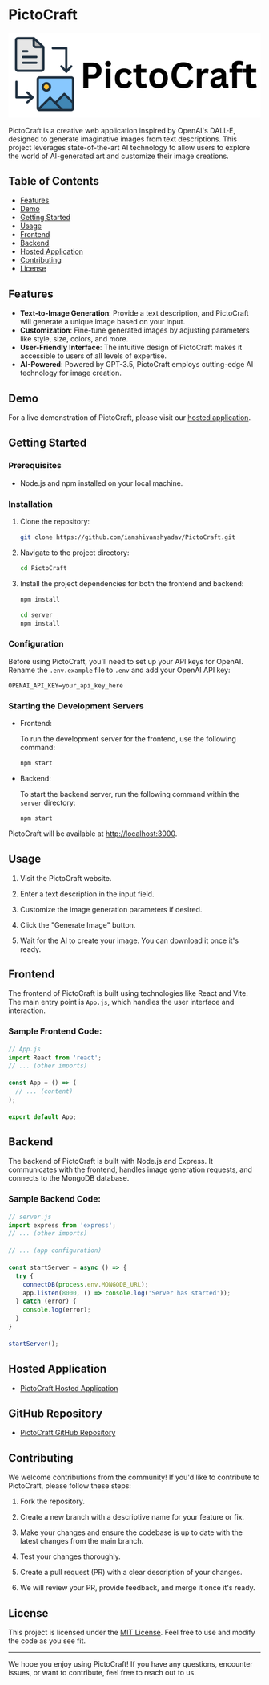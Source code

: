 # PictoCraft

![PictoCraft Logo](logo.png)

PictoCraft is a creative web application inspired by OpenAI's DALL·E, designed to generate imaginative images from text descriptions. This project leverages state-of-the-art AI technology to allow users to explore the world of AI-generated art and customize their image creations.

## Table of Contents

- [Features](#features)
- [Demo](#demo)
- [Getting Started](#getting-started)
- [Usage](#usage)
- [Frontend](#frontend)
- [Backend](#backend)
- [Hosted Application](#hosted-application)
- [Contributing](#contributing)
- [License](#license)

## Features

- **Text-to-Image Generation**: Provide a text description, and PictoCraft will generate a unique image based on your input.
- **Customization**: Fine-tune generated images by adjusting parameters like style, size, colors, and more.
- **User-Friendly Interface**: The intuitive design of PictoCraft makes it accessible to users of all levels of expertise.
- **AI-Powered**: Powered by GPT-3.5, PictoCraft employs cutting-edge AI technology for image creation.

## Demo

For a live demonstration of PictoCraft, please visit our [hosted application](https://pictocraft.netlify.app/).

## Getting Started

### Prerequisites

- Node.js and npm installed on your local machine.

### Installation

1. Clone the repository:

   ```sh
   git clone https://github.com/iamshivanshyadav/PictoCraft.git
   ```

2. Navigate to the project directory:

   ```sh
   cd PictoCraft
   ```

3. Install the project dependencies for both the frontend and backend:

   ```sh
   npm install
   ```

   ```sh
   cd server
   npm install
   ```

### Configuration

Before using PictoCraft, you'll need to set up your API keys for OpenAI. Rename the `.env.example` file to `.env` and add your OpenAI API key:

```shell
OPENAI_API_KEY=your_api_key_here
```

### Starting the Development Servers

- Frontend:

  To run the development server for the frontend, use the following command:

  ```sh
  npm start
  ```

- Backend:

  To start the backend server, run the following command within the `server` directory:

  ```sh
  npm start
  ```

PictoCraft will be available at [http://localhost:3000](http://localhost:3000).

## Usage

1. Visit the PictoCraft website.

2. Enter a text description in the input field.

3. Customize the image generation parameters if desired.

4. Click the "Generate Image" button.

5. Wait for the AI to create your image. You can download it once it's ready.

## Frontend

The frontend of PictoCraft is built using technologies like React and Vite. The main entry point is `App.js`, which handles the user interface and interaction.

### Sample Frontend Code:

```jsx
// App.js
import React from 'react';
// ... (other imports)

const App = () => (
  // ... (content)
);

export default App;
```

## Backend

The backend of PictoCraft is built with Node.js and Express. It communicates with the frontend, handles image generation requests, and connects to the MongoDB database.

### Sample Backend Code:

```javascript
// server.js
import express from 'express';
// ... (other imports)

// ... (app configuration)

const startServer = async () => {
  try {
    connectDB(process.env.MONGODB_URL);
    app.listen(8000, () => console.log('Server has started'));
  } catch (error) {
    console.log(error);
  }
}

startServer();
```

## Hosted Application

- [PictoCraft Hosted Application](https://pictocraft.netlify.app/)

## GitHub Repository

- [PictoCraft GitHub Repository](https://github.com/iamshivanshyadav/PictoCraft)

## Contributing

We welcome contributions from the community! If you'd like to contribute to PictoCraft, please follow these steps:

1. Fork the repository.

2. Create a new branch with a descriptive name for your feature or fix.

3. Make your changes and ensure the codebase is up to date with the latest changes from the main branch.

4. Test your changes thoroughly.

5. Create a pull request (PR) with a clear description of your changes.

6. We will review your PR, provide feedback, and merge it once it's ready.

## License

This project is licensed under the [MIT License](LICENSE). Feel free to use and modify the code as you see fit.

---

We hope you enjoy using PictoCraft! If you have any questions, encounter issues, or want to contribute, feel free to reach out to us.
